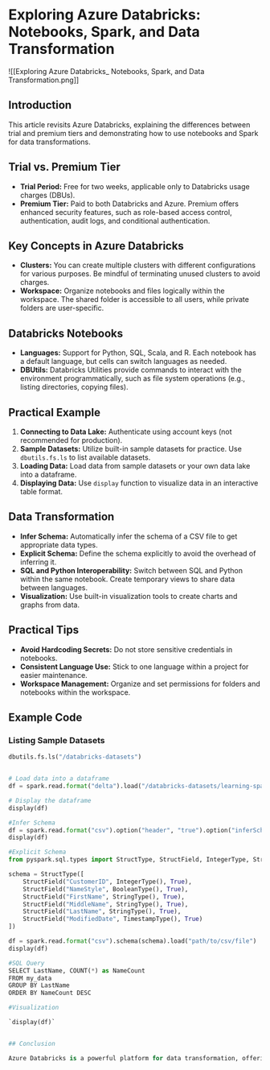 # Exploring Azure Databricks: Notebooks, Spark, and Data Transformation

![[Exploring Azure Databricks_ Notebooks, Spark, and Data Transformation.png]]

## Introduction
This article revisits Azure Databricks, explaining the differences between trial and premium tiers and demonstrating how to use notebooks and Spark for data transformations.

## Trial vs. Premium Tier
- **Trial Period:** Free for two weeks, applicable only to Databricks usage charges (DBUs).
- **Premium Tier:** Paid to both Databricks and Azure. Premium offers enhanced security features, such as role-based access control, authentication, audit logs, and conditional authentication.

## Key Concepts in Azure Databricks
- **Clusters:** You can create multiple clusters with different configurations for various purposes. Be mindful of terminating unused clusters to avoid charges.
- **Workspace:** Organize notebooks and files logically within the workspace. The shared folder is accessible to all users, while private folders are user-specific.

## Databricks Notebooks
- **Languages:** Support for Python, SQL, Scala, and R. Each notebook has a default language, but cells can switch languages as needed.
- **DBUtils:** Databricks Utilities provide commands to interact with the environment programmatically, such as file system operations (e.g., listing directories, copying files).

## Practical Example
1. **Connecting to Data Lake:** Authenticate using account keys (not recommended for production).
2. **Sample Datasets:** Utilize built-in sample datasets for practice. Use `dbutils.fs.ls` to list available datasets.
3. **Loading Data:** Load data from sample datasets or your own data lake into a dataframe.
4. **Displaying Data:** Use `display` function to visualize data in an interactive table format.

## Data Transformation
- **Infer Schema:** Automatically infer the schema of a CSV file to get appropriate data types.
- **Explicit Schema:** Define the schema explicitly to avoid the overhead of inferring it.
- **SQL and Python Interoperability:** Switch between SQL and Python within the same notebook. Create temporary views to share data between languages.
- **Visualization:** Use built-in visualization tools to create charts and graphs from data.

## Practical Tips
- **Avoid Hardcoding Secrets:** Do not store sensitive credentials in notebooks.
- **Consistent Language Use:** Stick to one language within a project for easier maintenance.
- **Workspace Management:** Organize and set permissions for folders and notebooks within the workspace.

## Example Code

### Listing Sample Datasets
```python
dbutils.fs.ls("/databricks-datasets")


# Load data into a dataframe
df = spark.read.format("delta").load("/databricks-datasets/learning-spark-v2/people/people-10m.delta")

# Display the dataframe
display(df)

#Infer Schema
df = spark.read.format("csv").option("header", "true").option("inferSchema", "true").load("path/to/csv/file")
display(df)

#Explicit Schema
from pyspark.sql.types import StructType, StructField, IntegerType, StringType, BooleanType, TimestampType

schema = StructType([
    StructField("CustomerID", IntegerType(), True),
    StructField("NameStyle", BooleanType(), True),
    StructField("FirstName", StringType(), True),
    StructField("MiddleName", StringType(), True),
    StructField("LastName", StringType(), True),
    StructField("ModifiedDate", TimestampType(), True)
])

df = spark.read.format("csv").schema(schema).load("path/to/csv/file")
display(df)

#SQL Query
SELECT LastName, COUNT(*) as NameCount
FROM my_data
GROUP BY LastName
ORDER BY NameCount DESC

#Visualization

`display(df)`


## Conclusion

Azure Databricks is a powerful platform for data transformation, offering extensive features for data engineers and scientists. It supports multiple languages, easy data manipulation, and visualization capabilities, making it a versatile tool for various data processing needs.